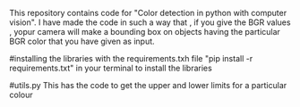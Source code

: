 This repository contains code for "Color detection in python with computer vision". I have made the code in such a way that , if you give the BGR values , yopur camera will make a bounding box on objects having the particular BGR color that you have given as input.

#installing the libraries
with the requirements.txh file "pip install -r requirements.txt" in your terminal to install the libraries

#utils.py
This has the code to get the upper and lower limits for a particular colour 
